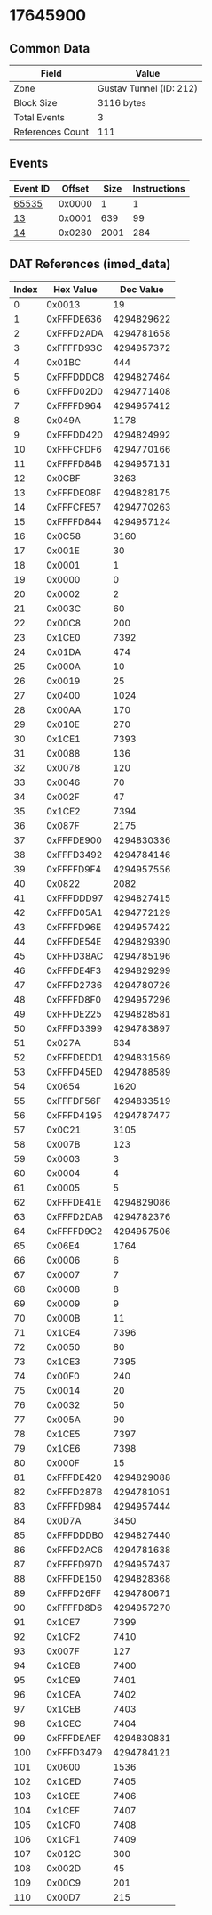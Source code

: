 # 17645900

## Common Data

| Field            | Value                   |
|------------------|-------------------------|
| Zone             | Gustav Tunnel (ID: 212) |
| Block Size       | 3116 bytes              |
| Total Events     | 3                       |
| References Count | 111                     |

## Events

| Event ID            | Offset   |   Size |   Instructions |
|---------------------|----------|--------|----------------|
| [65535](./65535.md) | 0x0000   |      1 |              1 |
| [13](./13.md)       | 0x0001   |    639 |             99 |
| [14](./14.md)       | 0x0280   |   2001 |            284 |

## DAT References (imed_data)

|   Index | Hex Value   |   Dec Value |
|---------|-------------|-------------|
|       0 | 0x0013      |          19 |
|       1 | 0xFFFDE636  |  4294829622 |
|       2 | 0xFFFD2ADA  |  4294781658 |
|       3 | 0xFFFFD93C  |  4294957372 |
|       4 | 0x01BC      |         444 |
|       5 | 0xFFFDDDC8  |  4294827464 |
|       6 | 0xFFFD02D0  |  4294771408 |
|       7 | 0xFFFFD964  |  4294957412 |
|       8 | 0x049A      |        1178 |
|       9 | 0xFFFDD420  |  4294824992 |
|      10 | 0xFFFCFDF6  |  4294770166 |
|      11 | 0xFFFFD84B  |  4294957131 |
|      12 | 0x0CBF      |        3263 |
|      13 | 0xFFFDE08F  |  4294828175 |
|      14 | 0xFFFCFE57  |  4294770263 |
|      15 | 0xFFFFD844  |  4294957124 |
|      16 | 0x0C58      |        3160 |
|      17 | 0x001E      |          30 |
|      18 | 0x0001      |           1 |
|      19 | 0x0000      |           0 |
|      20 | 0x0002      |           2 |
|      21 | 0x003C      |          60 |
|      22 | 0x00C8      |         200 |
|      23 | 0x1CE0      |        7392 |
|      24 | 0x01DA      |         474 |
|      25 | 0x000A      |          10 |
|      26 | 0x0019      |          25 |
|      27 | 0x0400      |        1024 |
|      28 | 0x00AA      |         170 |
|      29 | 0x010E      |         270 |
|      30 | 0x1CE1      |        7393 |
|      31 | 0x0088      |         136 |
|      32 | 0x0078      |         120 |
|      33 | 0x0046      |          70 |
|      34 | 0x002F      |          47 |
|      35 | 0x1CE2      |        7394 |
|      36 | 0x087F      |        2175 |
|      37 | 0xFFFDE900  |  4294830336 |
|      38 | 0xFFFD3492  |  4294784146 |
|      39 | 0xFFFFD9F4  |  4294957556 |
|      40 | 0x0822      |        2082 |
|      41 | 0xFFFDDD97  |  4294827415 |
|      42 | 0xFFFD05A1  |  4294772129 |
|      43 | 0xFFFFD96E  |  4294957422 |
|      44 | 0xFFFDE54E  |  4294829390 |
|      45 | 0xFFFD38AC  |  4294785196 |
|      46 | 0xFFFDE4F3  |  4294829299 |
|      47 | 0xFFFD2736  |  4294780726 |
|      48 | 0xFFFFD8F0  |  4294957296 |
|      49 | 0xFFFDE225  |  4294828581 |
|      50 | 0xFFFD3399  |  4294783897 |
|      51 | 0x027A      |         634 |
|      52 | 0xFFFDEDD1  |  4294831569 |
|      53 | 0xFFFD45ED  |  4294788589 |
|      54 | 0x0654      |        1620 |
|      55 | 0xFFFDF56F  |  4294833519 |
|      56 | 0xFFFD4195  |  4294787477 |
|      57 | 0x0C21      |        3105 |
|      58 | 0x007B      |         123 |
|      59 | 0x0003      |           3 |
|      60 | 0x0004      |           4 |
|      61 | 0x0005      |           5 |
|      62 | 0xFFFDE41E  |  4294829086 |
|      63 | 0xFFFD2DA8  |  4294782376 |
|      64 | 0xFFFFD9C2  |  4294957506 |
|      65 | 0x06E4      |        1764 |
|      66 | 0x0006      |           6 |
|      67 | 0x0007      |           7 |
|      68 | 0x0008      |           8 |
|      69 | 0x0009      |           9 |
|      70 | 0x000B      |          11 |
|      71 | 0x1CE4      |        7396 |
|      72 | 0x0050      |          80 |
|      73 | 0x1CE3      |        7395 |
|      74 | 0x00F0      |         240 |
|      75 | 0x0014      |          20 |
|      76 | 0x0032      |          50 |
|      77 | 0x005A      |          90 |
|      78 | 0x1CE5      |        7397 |
|      79 | 0x1CE6      |        7398 |
|      80 | 0x000F      |          15 |
|      81 | 0xFFFDE420  |  4294829088 |
|      82 | 0xFFFD287B  |  4294781051 |
|      83 | 0xFFFFD984  |  4294957444 |
|      84 | 0x0D7A      |        3450 |
|      85 | 0xFFFDDDB0  |  4294827440 |
|      86 | 0xFFFD2AC6  |  4294781638 |
|      87 | 0xFFFFD97D  |  4294957437 |
|      88 | 0xFFFDE150  |  4294828368 |
|      89 | 0xFFFD26FF  |  4294780671 |
|      90 | 0xFFFFD8D6  |  4294957270 |
|      91 | 0x1CE7      |        7399 |
|      92 | 0x1CF2      |        7410 |
|      93 | 0x007F      |         127 |
|      94 | 0x1CE8      |        7400 |
|      95 | 0x1CE9      |        7401 |
|      96 | 0x1CEA      |        7402 |
|      97 | 0x1CEB      |        7403 |
|      98 | 0x1CEC      |        7404 |
|      99 | 0xFFFDEAEF  |  4294830831 |
|     100 | 0xFFFD3479  |  4294784121 |
|     101 | 0x0600      |        1536 |
|     102 | 0x1CED      |        7405 |
|     103 | 0x1CEE      |        7406 |
|     104 | 0x1CEF      |        7407 |
|     105 | 0x1CF0      |        7408 |
|     106 | 0x1CF1      |        7409 |
|     107 | 0x012C      |         300 |
|     108 | 0x002D      |          45 |
|     109 | 0x00C9      |         201 |
|     110 | 0x00D7      |         215 |
